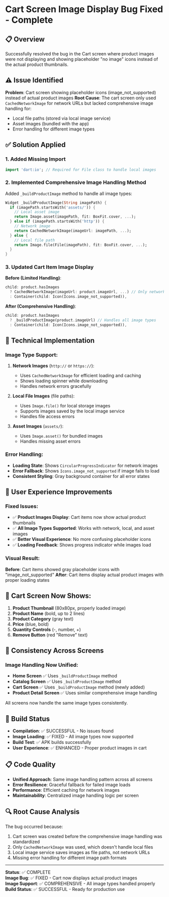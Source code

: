 # Cart Screen Image Display Bug Fixed - Complete

## 📋 Overview
Successfully resolved the bug in the Cart screen where product images were not displaying and showing placeholder "no image" icons instead of the actual product thumbnails.

## ⚠️ **Issue Identified**
**Problem**: Cart screen showing placeholder icons (image_not_supported) instead of actual product images
**Root Cause**: The cart screen only used `CachedNetworkImage` for network URLs but lacked comprehensive image handling for:
- Local file paths (stored via local image service)
- Asset images (bundled with the app)
- Error handling for different image types

## ✅ **Solution Applied**

### **1. Added Missing Import**
```dart
import 'dart:io'; // Required for File class to handle local images
```

### **2. Implemented Comprehensive Image Handling Method**
Added `_buildProductImage` method to handle all image types:

```dart
Widget _buildProductImage(String imagePath) {
  if (imagePath.startsWith('assets/')) {
    // Local asset image
    return Image.asset(imagePath, fit: BoxFit.cover, ...);
  } else if (imagePath.startsWith('http')) {
    // Network image  
    return CachedNetworkImage(imageUrl: imagePath, ...);
  } else {
    // Local file path
    return Image.file(File(imagePath), fit: BoxFit.cover, ...);
  }
}
```

### **3. Updated Cart Item Image Display**
**Before (Limited Handling)**:
```dart
child: product.hasImages
  ? CachedNetworkImage(imageUrl: product.imageUrl, ...) // Only network images
  : Container(child: Icon(Icons.image_not_supported)),
```

**After (Comprehensive Handling)**:
```dart
child: product.hasImages
  ? _buildProductImage(product.imageUrl) // Handles all image types
  : Container(child: Icon(Icons.image_not_supported)),
```

## 🔧 **Technical Implementation**

### **Image Type Support**:
1. **Network Images** (`http://` or `https://`):
   - Uses `CachedNetworkImage` for efficient loading and caching
   - Shows loading spinner while downloading
   - Handles network errors gracefully

2. **Local File Images** (file paths):
   - Uses `Image.file()` for local storage images
   - Supports images saved by the local image service
   - Handles file access errors

3. **Asset Images** (`assets/`):
   - Uses `Image.asset()` for bundled images
   - Handles missing asset errors

### **Error Handling**:
- **Loading State**: Shows `CircularProgressIndicator` for network images
- **Error Fallback**: Shows `Icons.image_not_supported` if image fails to load
- **Consistent Styling**: Gray background container for all error states

## 🎯 **User Experience Improvements**

### **Fixed Issues**:
- ✅ **Product Images Display**: Cart items now show actual product thumbnails
- ✅ **All Image Types Supported**: Works with network, local, and asset images
- ✅ **Better Visual Experience**: No more confusing placeholder icons
- ✅ **Loading Feedback**: Shows progress indicator while images load

### **Visual Result**:
**Before**: Cart items showed gray placeholder icons with "image_not_supported"
**After**: Cart items display actual product images with proper loading states

## 📱 **Cart Screen Now Shows**:
1. **Product Thumbnail** (80x80px, properly loaded image)
2. **Product Name** (bold, up to 2 lines)
3. **Product Category** (gray text)
4. **Price** (blue, bold)
5. **Quantity Controls** (-, number, +)
6. **Remove Button** (red "Remove" text)

## 🔄 **Consistency Across Screens**

### **Image Handling Now Unified**:
- **Home Screen** ✅ Uses `_buildProductImage` method
- **Catalog Screen** ✅ Uses `_buildProductImage` method  
- **Cart Screen** ✅ Uses `_buildProductImage` method (newly added)
- **Product Detail Screen** ✅ Uses similar comprehensive image handling

All screens now handle the same image types consistently.

## 🚀 **Build Status**
- **Compilation**: ✅ SUCCESSFUL - No issues found
- **Image Loading**: ✅ FIXED - All image types now supported
- **Build Test**: ✅ APK builds successfully
- **User Experience**: ✅ ENHANCED - Proper product images in cart

## 📋 **Code Quality**
- **Unified Approach**: Same image handling pattern across all screens
- **Error Resilience**: Graceful fallback for failed image loads
- **Performance**: Efficient caching for network images
- **Maintainability**: Centralized image handling logic per screen

## 🔍 **Root Cause Analysis**
The bug occurred because:
1. Cart screen was created before the comprehensive image handling was standardized
2. Only `CachedNetworkImage` was used, which doesn't handle local files
3. Local image service saves images as file paths, not network URLs
4. Missing error handling for different image path formats

---

**Status**: ✅ COMPLETE  
**Image Bug**: ✅ FIXED - Cart now displays actual product images  
**Image Support**: ✅ COMPREHENSIVE - All image types handled properly  
**Build Status**: ✅ SUCCESSFUL - Ready for production use